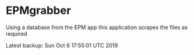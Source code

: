 # EPMgrabber
Using a database from the EPM app this application scrapes the files as required


Latest backup: Sun Oct 6 17:55:01 UTC 2019
